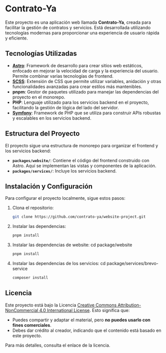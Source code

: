 # Contrato-Ya

Este proyecto es una aplicación web llamada **Contrato-Ya**, creada para facilitar la gestión de contratos y servicios. Está desarrollada utilizando tecnologías modernas para proporcionar una experiencia de usuario rápida y eficiente.

## Tecnologías Utilizadas

- **[Astro](https://astro.build/)**: Framework de desarrollo para crear sitios web estáticos, enfocado en mejorar la velocidad de carga y la experiencia del usuario. Permite combinar varias tecnologías de frontend.
- **[SCSS](https://sass-lang.com/)**: Extensión de CSS que permite utilizar variables, anidación y otras funcionalidades avanzadas para crear estilos más mantenibles.
- **pnpm**: Gestor de paquetes utilizado para manejar las dependencias del proyecto en el monorepo.
- **PHP**: Lenguaje utilizado para los servicios backend en el proyecto, facilitando la gestión de lógica del lado del servidor.
- **[Symfony](https://symfony.com/)**: Framework de PHP que se utiliza para construir APIs robustas y escalables en los servicios backend.

## Estructura del Proyecto

El proyecto sigue una estructura de monorepo para organizar el frontend y los servicios backend:

- **`packages/website/`**: Contiene el código del frontend construido con Astro. Aquí se implementan las vistas y componentes de la aplicación.
- **`packages/services/`**: Incluye los servicios backend.

## Instalación y Configuración

Para configurar el proyecto localmente, sigue estos pasos:

1. Clona el repositorio:

   ```bash
   git clone https://github.com/contrato-ya/website-project.git
   ```
2. Instalar las dependencias:

   ```bash
   pnpm install
   ```

3. Instalar las dependencias de website:
    cd package/website
   ```bash
   pnpm install
   ```

4. Instalar las dependencias  de los servicios:
    cd package/services/brevo-service
   ```bash
   composer install
   ```

## Licencia

Este proyecto está bajo la Licencia [Creative Commons Attribution-NonCommercial 4.0 International License](https://creativecommons.org/licenses/by-nc/4.0/). Esto significa que:

- Puedes compartir y adaptar el material, pero **no puedes usarlo con fines comerciales**.
- Debes dar crédito al creador, indicando que el contenido está basado en este proyecto.

Para más detalles, consulta el enlace de la licencia.
